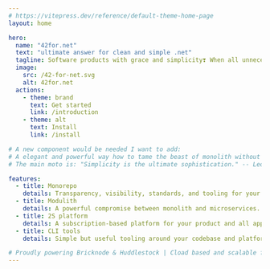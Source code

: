 ```yaml
---
# https://vitepress.dev/reference/default-theme-home-page
layout: home

hero:
  name: "42for.net"
  text: "ultimate answer for clean and simple .net"
  tagline: Software products with grace and simplicity❣ When all unnecessary complexities are eliminated, just a small team is enough.
  image:
    src: /42-for-net.svg
    alt: 42for.net
  actions:
    - theme: brand
      text: Get started
      link: /introduction
    - theme: alt
      text: Install
      link: /install

# A new component would be needed I want to add:
# A elegant and powerful way how to tame the beast of monolith without complexities.
# The main moto is: "Simplicity is the ultimate sophistication." -- Leonardo da Vinci

features:
  - title: Monorepo
    details: Transparency, visibility, standards, and tooling for your code.
  - title: Modulith
    details: A powerful compromise between monolith and microservices. Flexible scalability without complexness.
  - title: 2S platform
    details: A subscription-based platform for your product and all applications around.
  - title: CLI tools
    details: Simple but useful tooling around your codebase and platform.

# Proudly powering Bricknode & Huddlestock | Cload based and scalable finance systems.
---
```

